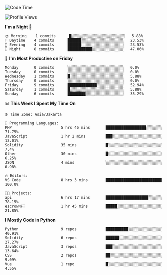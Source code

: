 <!--START_SECTION:waka-->
![Code Time](http://img.shields.io/badge/Code%20Time-1%2C256%20hrs%2033%20mins-blue)

![Profile Views](http://img.shields.io/badge/Profile%20Views-0-blue)

**I'm a Night 🦉** 

```text
🌞 Morning    1 commits      █░░░░░░░░░░░░░░░░░░░░░░░░   5.88% 
🌆 Daytime    4 commits      ██████░░░░░░░░░░░░░░░░░░░   23.53% 
🌃 Evening    4 commits      ██████░░░░░░░░░░░░░░░░░░░   23.53% 
🌙 Night      8 commits      ███████████░░░░░░░░░░░░░░   47.06%

```
📅 **I'm Most Productive on Friday** 

```text
Monday       0 commits      ░░░░░░░░░░░░░░░░░░░░░░░░░   0.0% 
Tuesday      0 commits      ░░░░░░░░░░░░░░░░░░░░░░░░░   0.0% 
Wednesday    1 commits      █░░░░░░░░░░░░░░░░░░░░░░░░   5.88% 
Thursday     0 commits      ░░░░░░░░░░░░░░░░░░░░░░░░░   0.0% 
Friday       9 commits      █████████████░░░░░░░░░░░░   52.94% 
Saturday     1 commits      █░░░░░░░░░░░░░░░░░░░░░░░░   5.88% 
Sunday       6 commits      ████████░░░░░░░░░░░░░░░░░   35.29%

```


📊 **This Week I Spent My Time On** 

```text
⌚︎ Time Zone: Asia/Jakarta

💬 Programming Languages: 
PHP                      5 hrs 46 mins       ██████████████████░░░░░░░   71.75% 
JavaScript               1 hr 2 mins         ███░░░░░░░░░░░░░░░░░░░░░░   13.01% 
Solidity                 35 mins             █░░░░░░░░░░░░░░░░░░░░░░░░   7.4% 
Other                    30 mins             █░░░░░░░░░░░░░░░░░░░░░░░░   6.25% 
JSON                     4 mins              ░░░░░░░░░░░░░░░░░░░░░░░░░   0.98%

🔥 Editors: 
VS Code                  8 hrs 3 mins        █████████████████████████   100.0%

🐱‍💻 Projects: 
api                      6 hrs 17 mins       ███████████████████░░░░░░   78.15% 
escrowNFT                1 hr 45 mins        █████░░░░░░░░░░░░░░░░░░░░   21.85%

```

**I Mostly Code in Python** 

```text
Python                   9 repos             ██████████░░░░░░░░░░░░░░░   40.91% 
Solidity                 6 repos             ██████░░░░░░░░░░░░░░░░░░░   27.27% 
JavaScript               3 repos             ███░░░░░░░░░░░░░░░░░░░░░░   13.64% 
CSS                      2 repos             ██░░░░░░░░░░░░░░░░░░░░░░░   9.09% 
Vue                      1 repo              █░░░░░░░░░░░░░░░░░░░░░░░░   4.55%

```



<!--END_SECTION:waka-->
